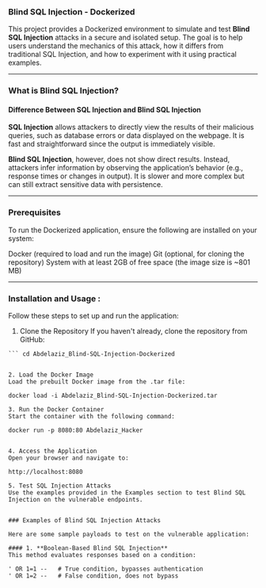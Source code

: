### Blind SQL Injection - Dockerized

This project provides a Dockerized environment to simulate and test **Blind SQL Injection** attacks in a secure and isolated setup. 
The goal is to help users understand the mechanics of this attack, how it differs from traditional SQL Injection, and how to experiment with it using practical examples.


---

### What is Blind SQL Injection?

#### Difference Between SQL Injection and Blind SQL Injection

**SQL Injection** allows attackers to directly view the results of their malicious queries, such as database errors or data displayed on the webpage. It is fast and straightforward since the output is immediately visible.

**Blind SQL Injection**, however, does not show direct results. Instead, attackers infer information by observing the application’s behavior (e.g., response times or changes in output). It is slower and more complex but can still extract sensitive data with persistence. 


---

### Prerequisites
To run the Dockerized application, ensure the following are installed on your system:

Docker (required to load and run the image)
Git (optional, for cloning the repository)
System with at least 2GB of free space (the image size is ~801 MB)

---

### Installation and Usage : 

Follow these steps to set up and run the application:

1. Clone the Repository
If you haven't already, clone the repository from GitHub:

``` git clone https://github.com/ALAOUIa/Blind_SQL_Injection-App.git
``` cd Abdelaziz_Blind-SQL-Injection-Dockerized


2. Load the Docker Image
Load the prebuilt Docker image from the .tar file:

docker load -i Abdelaziz_Blind-SQL-Injection-Dockerized.tar

3. Run the Docker Container
Start the container with the following command:

docker run -p 8080:80 Abdelaziz_Hacker


4. Access the Application
Open your browser and navigate to:

http://localhost:8080

5. Test SQL Injection Attacks
Use the examples provided in the Examples section to test Blind SQL Injection on the vulnerable endpoints.


### Examples of Blind SQL Injection Attacks

Here are some sample payloads to test on the vulnerable application:

#### 1. **Boolean-Based Blind SQL Injection**
This method evaluates responses based on a condition:

' OR 1=1 --   # True condition, bypasses authentication
' OR 1=2 --   # False condition, does not bypass
